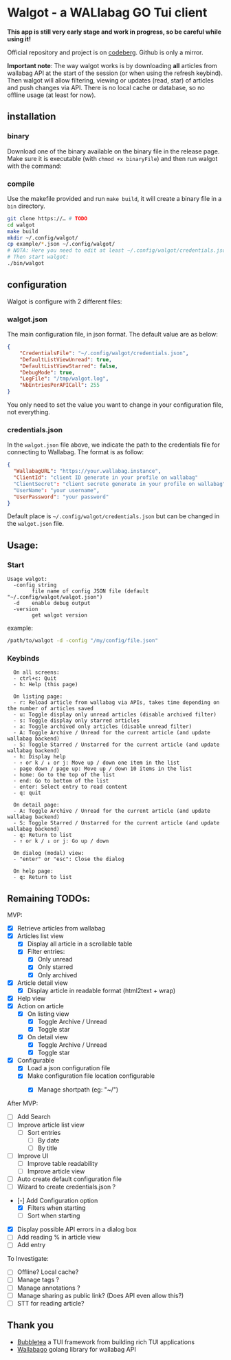 # Walgot - a WALlabag GO Tui client

**This app is still very early stage and work in progress, so be careful while using it!**

Official repository and project is on [codeberg](https://codeberg.org/bacardi55/walgot). Github is only a mirror.

**Important note**: The way walgot works is by downloading **all** articles from wallabag API at the start of the session (or when using the refresh keybind). Then walgot will allow filtering, viewing or updates (read, star) of articles and push changes via API. There is no local cache or database, so no offline usage (at least for now). 

## installation

### binary

Download one of the binary available on the binary file in the release page. 
Make sure it is executable (with `chmod +x binaryFile`) and then run walgot with the command:

### compile
Use the makefile provided and run `make build`, it will create a binary file in a `bin` directory.

``` bash
git clone https://… # TODO
cd walgot
make build
mkdir ~/.config/walgot/
cp example/*.json ~/.config/walgot/
# NOTA: Here you need to edit at least ~/.config/walgot/credentials.json
# Then start walgot:
./bin/walgot
```

## configuration
Walgot is configure with 2 different files:

### walgot.json

The main configuration file, in json format. The default value are as below:

``` json
{
    "CredentialsFile": "~/.config/walgot/credentials.json",
    "DefaultListViewUnread": true,
    "DefaultListViewStarred": false,
    "DebugMode": true,
    "LogFile": "/tmp/walgot.log",
    "NbEntriesPerAPICall": 255
}
```

You only need to set the value you want to change in your configuration file, not everything.

### credentials.json

In the `walgot.json` file above, we indicate the path to the credentials file for connecting to Wallabag. The format is as follow:

``` json
{
  "WallabagURL": "https://your.wallabag.instance",
  "ClientId": "client ID generate in your profile on wallabag"
  "ClientSecret": "client secrete generate in your profile on wallabag"
  "UserName": "your username",
  "UserPassword": "your password"
}
```

Default place is `~/.config/walgot/credentials.json` but can be changed in the `walgot.json` file.

## Usage:

### Start

``` help
Usage walgot:
  -config string
    	file name of config JSON file (default "~/.config/walgot/walgot.json")
  -d	enable debug output
  -version
    	get walgot version
```

example:

``` bash
/path/to/walgot -d -config "/my/config/file.json"
```


### Keybinds

``` 
  On all screens:
  - ctrl+c: Quit
  - h: Help (this page)

  On listing page:
  - r: Reload article from wallabag via APIs, takes time depending on the number of articles saved
  - u: Toggle display only unread articles (disable archived filter)
  - s: Toggle display only starred articles
  - a: Toggle archived only articles (disable unread filter)
  - A: Toggle Archive / Unread for the current article (and update wallabag backend)
  - S: Toggle Starred / Unstarred for the current article (and update wallabag backend)
  - h: Display help
  - ↑ or k / ↓ or j: Move up / down one item in the list
  - page down / page up: Move up / down 10 items in the list
  - home: Go to the top of the list
  - end: Go to bottom of the list
  - enter: Select entry to read content
  - q: quit

  On detail page:
  - A: Toggle Archive / Unread for the current article (and update wallabag backend)
  - S: Toggle Starred / Unstarred for the current article (and update wallabag backend)
  - q: Return to list
  - ↑ or k / ↓ or j: Go up / down

  On dialog (modal) view:
  - "enter" or "esc": Close the dialog

  On help page:
  - q: Return to list
```


## Remaining TODOs:

MVP:

- [x] Retrieve articles from wallabag
- [x] Articles list view
  - [x] Display all article in a scrollable table
  - [x] Filter entries:
    - [x] Only unread
    - [x] Only starred
    - [x] Only archived
- [x] Article detail view
  - [x] Display article in readable format (html2text + wrap)
- [x] Help view
- [x] Action on article
  - [x] On listing view
    - [x] Toggle Archive / Unread
    - [x] Toggle star 
  - [x] On detail view
    - [x] Toggle Archive / Unread
    - [x] Toggle star 
- [x] Configurable
  - [x] Load a json configuration file
  - [x] Make configuration file location configurable
    - [x] Manage shortpath (eg: "~/")


After MVP:

- [ ] Add Search
- [ ] Improve article list view
  - [ ] Sort entries
    - [ ] By date
    - [ ] By title
- [ ] Improve UI
  - [ ] Improve table readability
  - [ ] Improve article view 
- [ ] Auto create default configuration file
- [ ] Wizard to create credentials.json ?
- [-] Add Configuration option
  - [x] Filters when starting
  - [ ] Sort when starting
- [x] Display possible API errors in a dialog box
- [ ] Add reading % in article view
- [ ] Add entry

To Investigate:

- [ ] Offline? Local cache?
- [ ] Manage tags ?
- [ ] Manage annotations ?
- [ ] Manage sharing as public link? (Does API even allow this?)
- [ ] STT for reading article?

## Thank you

- [Bubbletea](https://github.com/charmbracelet/bubbletea) a TUI framework from building rich TUI applications
- [Wallabago](https://github.com/Strubbl/wallabago) golang library for wallabag API
